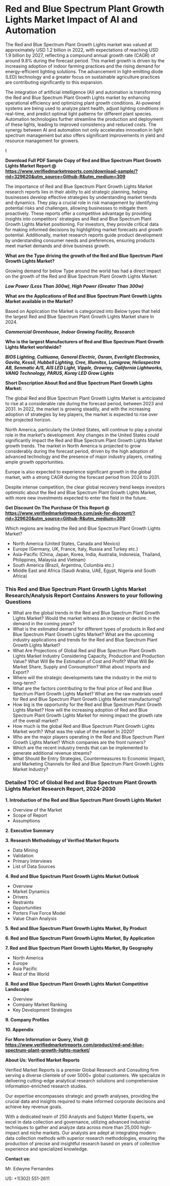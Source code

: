 <meta name="title" content="Global Red and Blue Spectrum Plant Growth Lights Market Impact of AI and Automation"><meta name="description" content="The Red and Blue Spectrum Plant Growth Lights market was valued at approximately USD 1.2 billion in 2022, with expectations of reaching USD 1.9 billion by 2027, reflec"><meta name="title" content="Red and Blue Spectrum Plant Growth Lights Market Size, Share, Scope, Trends, Growth, Opportunities, Analysis, Forecast"><h1>Red and Blue Spectrum Plant Growth Lights Market Impact of AI and Automation</h1><p>The Red and Blue Spectrum Plant Growth Lights market was valued at approximately USD 1.2 billion in 2022, with expectations of reaching USD 1.9 billion by 2027, reflecting a compound annual growth rate (CAGR) of around 9.8% during the forecast period. This market growth is driven by the increasing adoption of indoor farming practices and the rising demand for energy-efficient lighting solutions. The advancement in light-emitting diode (LED) technology and a greater focus on sustainable agriculture practices are contributing significantly to this expansion.</p><p>The integration of artificial intelligence (AI) and automation is transforming the Red and Blue Spectrum Plant Growth Lights market by enhancing operational efficiency and optimizing plant growth conditions. AI-powered systems are being used to analyze plant health, adjust lighting conditions in real-time, and predict optimal light patterns for different plant species. Automation technologies further streamline the production and deployment of these lights, leading to improved consistency and reduced costs. The synergy between AI and automation not only accelerates innovation in light spectrum management but also offers significant improvements in yield and resource management for growers.</p>t</p><p id="" class=""><strong>Download Full PDF Sample Copy of Red and Blue Spectrum Plant Growth Lights Market Report @ <a href="https://www.verifiedmarketreports.com/download-sample/?rid=329620&utm_source=Github-R&utm_medium=309" target="_blank">https://www.verifiedmarketreports.com/download-sample/?rid=329620&utm_source=Github-R&utm_medium=309</a></strong></p><p>The importance of&nbsp;Red and Blue Spectrum Plant Growth Lights Market research reports lies in their ability to aid strategic planning, helping businesses develop effective strategies by understanding market trends and dynamics. They play a crucial role in risk management by identifying potential risks and challenges, allowing businesses to mitigate them proactively. These reports offer a competitive advantage by providing insights into competitors' strategies and Red and Blue Spectrum Plant Growth Lights Market positioning. For investors, they provide critical data for making informed decisions by highlighting market forecasts and growth potential. Additionally, market research reports guide product development by understanding consumer needs and preferences, ensuring products meet market demands and drive business growth.</p><p><strong>What are the&nbsp;Type driving the growth of the Red and Blue Spectrum Plant Growth Lights Market?</strong></p><p id="" class="">Growing demand for below Type around the world has had a direct impact on the growth of the Red and Blue Spectrum Plant Growth Lights Market:</p><em><strong>Low Power (Less Than 300w), High Power (Greater Than 300w)</strong></em></p><strong>What are the&nbsp;Applications&nbsp;of Red and Blue Spectrum Plant Growth Lights Market available in the Market?</strong></p><p id="" class="">Based on Application the Market is categorized into Below types that held the largest Red and Blue Spectrum Plant Growth Lights Market share In 2024.</p><em><strong>Commercial Greenhouse, Indoor Growing Facility, Research</strong></em></p><strong>Who is the largest Manufacturers of Red and Blue Spectrum Plant Growth Lights Market worldwide?</strong></p><p><em><strong>BIOS Lighting, Cultiuana, General Electric, Osram, Everlight Electronics, Gavita, Kessil, Hubbell Lighting, Cree, Illumitex, Lumigrow, Heliospectra AB, Senmatic A/S, AIS LED Light, Vipple, Growray, California Lightworks, VANQ Technology, PARUS, Koray LED Grow Lights</strong></em></p><p id="" class=""><strong>Short Description About Red and Blue Spectrum Plant Growth Lights Market:</strong></p><p>The global Red and Blue Spectrum Plant Growth Lights Market is anticipated to rise at a considerable rate during the forecast period, between 2023 and 2031. In 2022, the market is growing steadily, and with the increasing adoption of strategies by key players, the market is expected to rise over the projected horizon.</p><p>North America, particularly the United States, will continue to play a pivotal role in the market's development. Any changes in the United States could significantly impact the Red and Blue Spectrum Plant Growth Lights Market growth trends. The market in North America is projected to grow considerably during the forecast period, driven by the high adoption of advanced technology and the presence of major industry players, creating ample growth opportunities.</p><p>Europe is also expected to experience significant growth in the global market, with a strong CAGR during the forecast period from 2024 to 2031.</p><p>Despite intense competition, the clear global recovery trend keeps investors optimistic about the Red and Blue Spectrum Plant Growth Lights Market, with more new investments expected to enter the field in the future.</p><p id="" class=""><strong>Get Discount On The Purchase Of This Report @ <a href="https://www.verifiedmarketreports.com/ask-for-discount/?rid=329620&utm_source=Github-R&utm_medium=309" target="_blank">https://www.verifiedmarketreports.com/ask-for-discount/?rid=329620&utm_source=Github-R&utm_medium=309</a></strong></p>Which regions are leading the Red and Blue Spectrum Plant Growth Lights Market?</p><ul><li>North America (United States, Canada and Mexico)</li><li>Europe (Germany, UK, France, Italy, Russia and Turkey etc.)</li><li>Asia-Pacific (China, Japan, Korea, India, Australia, Indonesia, Thailand, Philippines, Malaysia and Vietnam)</li><li>South America (Brazil, Argentina, Columbia etc.)</li><li>Middle East and Africa (Saudi Arabia, UAE, Egypt, Nigeria and South Africa)</li></ul><h3 id="" class="">This Red and Blue Spectrum Plant Growth Lights Market Research/Analysis Report Contains Answers to your following Questions</h3><ul><li>What are the global trends in the Red and Blue Spectrum Plant Growth Lights Market? Would the market witness an increase or decline in the demand in the coming years?</li><li>What is the estimated demand for different types of products in Red and Blue Spectrum Plant Growth Lights Market? What are the upcoming industry applications and trends for the Red and Blue Spectrum Plant Growth Lights Market?</li><li>What Are Projections of Global Red and Blue Spectrum Plant Growth Lights Market Industry Considering Capacity, Production and Production Value? What Will Be the Estimation of Cost and Profit? What Will Be Market Share, Supply and Consumption? What about imports and Export?</li><li>Where will the strategic developments take the industry in the mid to long-term?</li><li>What are the factors contributing to the final price of Red and Blue Spectrum Plant Growth Lights Market? What are the raw materials used for Red and Blue Spectrum Plant Growth Lights Market manufacturing?</li><li>How big is the opportunity for the Red and Blue Spectrum Plant Growth Lights Market? How will the increasing adoption of Red and Blue Spectrum Plant Growth Lights Market for mining impact the growth rate of the overall market?</li><li>How much is the global Red and Blue Spectrum Plant Growth Lights Market worth? What was the value of the market In 2020?</li><li>Who are the major players operating in the Red and Blue Spectrum Plant Growth Lights Market? Which companies are the front runners?</li><li>Which are the recent industry trends that can be implemented to generate additional revenue streams?</li><li>What Should Be Entry Strategies, Countermeasures to Economic Impact, and Marketing Channels for Red and Blue Spectrum Plant Growth Lights Market Industry?</li></ul><h3 id="" class="">Detailed TOC of Global Red and Blue Spectrum Plant Growth Lights Market Research Report, 2024-2030</h3><p id="" class=""><strong>1. Introduction of the Red and Blue Spectrum Plant Growth Lights Market</strong></p><ul><li>Overview of the Market</li><li>Scope of Report</li><li>Assumptions</li></ul><p id="" class=""><strong>2. Executive Summary</strong></p><p id="" class=""><strong>3. Research Methodology of Verified Market Reports</strong></p><ul><li>Data Mining</li><li>Validation</li><li>Primary Interviews</li><li>List of Data Sources</li></ul><p id="" class=""><strong>4. Red and Blue Spectrum Plant Growth Lights Market Outlook</strong></p><ul><li>Overview</li><li>Market Dynamics</li><li>Drivers</li><li>Restraints</li><li>Opportunities</li><li>Porters Five Force Model</li><li>Value Chain Analysis</li></ul><p id="" class=""><strong>5. Red and Blue Spectrum Plant Growth Lights Market, By Product</strong></p><p id="" class=""><strong>6. Red and Blue Spectrum Plant Growth Lights Market, By Application</strong></p><p id="" class=""><strong>7. Red and Blue Spectrum Plant Growth Lights Market, By Geography</strong></p><ul><li>North America</li><li>Europe</li><li>Asia Pacific</li><li>Rest of the World</li></ul><p id="" class=""><strong>8. Red and Blue Spectrum Plant Growth Lights Market Competitive Landscape</strong></p><ul><li>Overview</li><li>Company Market Ranking</li><li>Key Development Strategies</li></ul><p id="" class=""><strong>9. Company Profiles</strong></p><p id="" class=""><strong>10. Appendix</strong></p><p id="" class=""><strong>For More Information or Query, Visit @ <a href="https://www.verifiedmarketreports.com/product/red-and-blue-spectrum-plant-growth-lights-market/" target="_blank">https://www.verifiedmarketreports.com/product/red-and-blue-spectrum-plant-growth-lights-market/</a></strong></p><p id="" class=""><strong>About Us: Verified Market Reports</strong></p><p id="" class="">Verified Market Reports is a premier Global Research and Consulting firm serving a diverse clientele of over 5000+ global customers. We specialize in delivering cutting-edge analytical research solutions and comprehensive information-enriched research studies.</p><p id="" class="">Our expertise encompasses strategic and growth analyses, providing the crucial data and insights required to make informed corporate decisions and achieve key revenue goals.</p><p id="" class="">With a dedicated team of 250 Analysts and Subject Matter Experts, we excel in data collection and governance, utilizing advanced industrial techniques to gather and analyze data across more than 25,000 high-impact and niche markets. Our analysts are adept at integrating modern data collection methods with superior research methodologies, ensuring the production of precise and insightful research based on years of collective experience and specialized knowledge.</p><p id="" class=""><strong>Contact us:</strong></p><p id="" class="">Mr. Edwyne Fernandes</p><p id="" class="">US: +1(302) 551-2611</p>